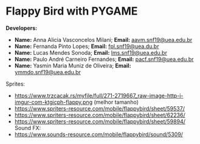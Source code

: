 # Flappy Bird with PYGAME

<b>Developers:</b>

- <b>Name:</b> Anna Alicia Vasconcelos Milani; <b>Email:</b> aavm.snf19@uea.edu.br
- <b>Name:</b> Fernanda Pinto Lopes; <b>Email:</b> fpl.snf19@uea.du.br
- <b>Name:</b> Lucas Mendes Sonoda; <b>Email:</b> lms.snf19@uea.edu.br
- <b>Name:</b> Paulo André Carneiro Fernandes; <b>Email:</b> pacf.snf19@uea.edu.br
- <b>Name:</b> Yasmin Maria Muniz de Oliveira; <b>Email:</b> ymmdo.snf19@uea.edu.br

Sprites:
- https://www.trzcacak.rs/myfile/full/271-2719667_raw-image-http-i-imgur-com-ktgicph-flappy.png (melhor tamanho)
- https://www.spriters-resource.com/mobile/flappybird/sheet/59537/
- https://www.spriters-resource.com/mobile/flappybird/sheet/62236/
- https://www.spriters-resource.com/mobile/flappybird/sheet/59894/
Sound FX:
- https://www.sounds-resource.com/mobile/flappybird/sound/5309/
